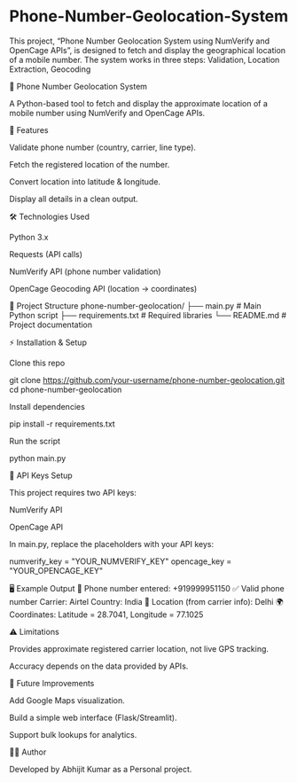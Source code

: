# Phone-Number-Geolocation-System
This project, “Phone Number Geolocation System using NumVerify and OpenCage APIs”, is designed to fetch and display the geographical location of a mobile number. The system works in three steps: Validation, Location Extraction, Geocoding  

📱 Phone Number Geolocation System

A Python-based tool to fetch and display the approximate location of a mobile number using NumVerify and OpenCage APIs.

🚀 Features

Validate phone number (country, carrier, line type).

Fetch the registered location of the number.

Convert location into latitude & longitude.

Display all details in a clean output.

🛠️ Technologies Used

Python 3.x

Requests (API calls)

NumVerify API (phone number validation)

OpenCage Geocoding API (location → coordinates)

📂 Project Structure
phone-number-geolocation/
├── main.py          # Main Python script
├── requirements.txt # Required libraries
└── README.md        # Project documentation

⚡ Installation & Setup

Clone this repo

git clone https://github.com/your-username/phone-number-geolocation.git
cd phone-number-geolocation


Install dependencies

pip install -r requirements.txt


Run the script

python main.py

🔑 API Keys Setup

This project requires two API keys:

NumVerify API

OpenCage API

In main.py, replace the placeholders with your API keys:

numverify_key = "YOUR_NUMVERIFY_KEY"
opencage_key = "YOUR_OPENCAGE_KEY"

🖥️ Example Output
📱 Phone number entered: +919999951150
✅ Valid phone number
Carrier: Airtel
Country: India
📍 Location (from carrier info): Delhi
🌍 Coordinates: Latitude = 28.7041, Longitude = 77.1025

⚠️ Limitations

Provides approximate registered carrier location, not live GPS tracking.

Accuracy depends on the data provided by APIs.

🚀 Future Improvements

Add Google Maps visualization.

Build a simple web interface (Flask/Streamlit).

Support bulk lookups for analytics.

👨‍💻 Author

Developed by Abhijit Kumar as a Personal project.
